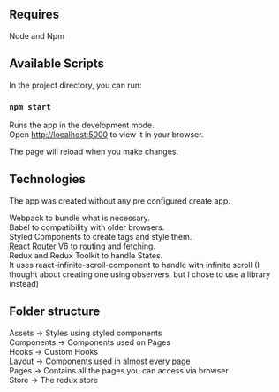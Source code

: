 ## Requires
Node and Npm

## Available Scripts

In the project directory, you can run:


### `npm start`

Runs the app in the development mode.\
Open [http://localhost:5000](http://localhost:5000) to view it in your browser.

The page will reload when you make changes.

## Technologies

The app was created without any pre configured create app.

Webpack to bundle what is necessary.\
Babel to compatibility with older browsers.\
Styled Components to create tags and style them.\
React Router V6 to routing and fetching.\
Redux and Redux Toolkit to handle States.\
It uses react-infinite-scroll-component to handle with infinite scroll (I thought about creating one using observers, but I chose to use a library instead)


## Folder structure

Assets -> Styles using styled components\
Components -> Components used on Pages\
Hooks -> Custom Hooks\
Layout -> Components used in almost every page\
Pages -> Contains all the pages you can access via browser\
Store -> The redux store
